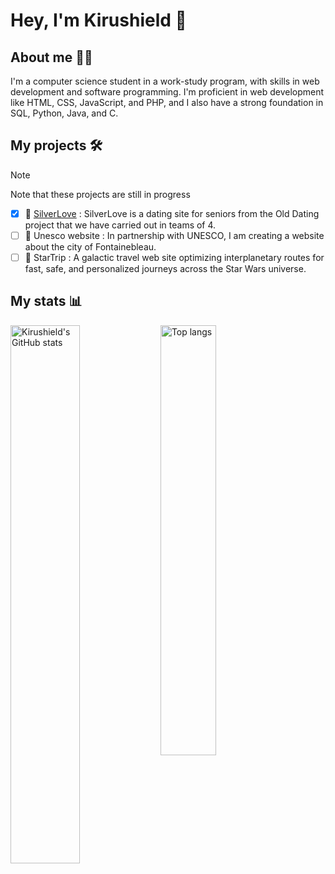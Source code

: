 # Hey, I'm Kirushield 👋

## About me 🙋‍♂️
I'm a computer science student in a work-study program, with skills in web development and software programming.
I'm proficient in web development like HTML, CSS, JavaScript, and PHP, and I also have a strong foundation in SQL, Python, Java, and C.

## My projects 🛠️
> [!NOTE]
> Note that these projects are still in progress

- [x] 💞 [SilverLove](https://perso-etudiant.u-pem.fr/~julien.synaeve/silverlove) : SilverLove is a dating site for seniors from the Old Dating project that we have carried out in teams of 4.
- [ ] 🏰 Unesco website : In partnership with UNESCO, I am creating a website about the city of Fontainebleau.
- [ ] 🚀 StarTrip : A galactic travel web site optimizing interplanetary routes for fast, safe, and personalized journeys across the Star Wars universe.

## My stats 📊
<img align="left" width="47%" alt="Kirushield's GitHub stats" src="https://github-readme-stats.vercel.app/api?username=KirushieldDev&show_icons=true&theme=tokyonight"/>
<img align="left" width="42%" alt="Top langs" src="https://github-readme-stats.vercel.app/api/top-langs/?username=KirushieldDev&layout=compact&&langs_count=10&theme=tokyonight"/>
